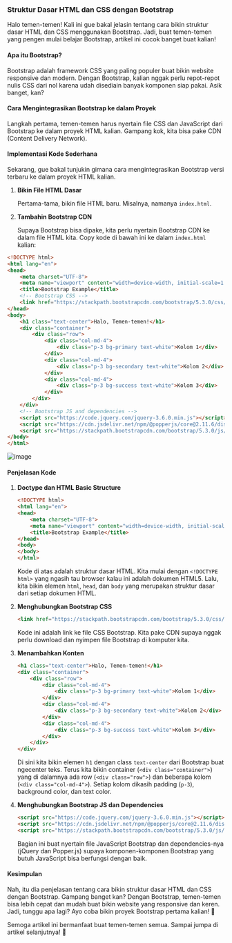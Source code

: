 ### Struktur Dasar HTML dan CSS dengan Bootstrap

Halo temen-temen! Kali ini gue bakal jelasin tentang cara bikin struktur dasar HTML dan CSS menggunakan Bootstrap. Jadi, buat temen-temen yang pengen mulai belajar Bootstrap, artikel ini cocok banget buat kalian!

#### Apa itu Bootstrap?
Bootstrap adalah framework CSS yang paling populer buat bikin website responsive dan modern. Dengan Bootstrap, kalian nggak perlu repot-repot nulis CSS dari nol karena udah disediain banyak komponen siap pakai. Asik banget, kan?

#### Cara Mengintegrasikan Bootstrap ke dalam Proyek
Langkah pertama, temen-temen harus nyertain file CSS dan JavaScript dari Bootstrap ke dalam proyek HTML kalian. Gampang kok, kita bisa pake CDN (Content Delivery Network).

#### Implementasi Kode Sederhana
Sekarang, gue bakal tunjukin gimana cara mengintegrasikan Bootstrap versi terbaru ke dalam proyek HTML kalian.

1. **Bikin File HTML Dasar**

   Pertama-tama, bikin file HTML baru. Misalnya, namanya `index.html`.

2. **Tambahin Bootstrap CDN**

   Supaya Bootstrap bisa dipake, kita perlu nyertain Bootstrap CDN ke dalam file HTML kita. Copy kode di bawah ini ke dalam `index.html` kalian:

```html
<!DOCTYPE html>
<html lang="en">
<head>
    <meta charset="UTF-8">
    <meta name="viewport" content="width=device-width, initial-scale=1.0">
    <title>Bootstrap Example</title>
    <!-- Bootstrap CSS -->
    <link href="https://stackpath.bootstrapcdn.com/bootstrap/5.3.0/css/bootstrap.min.css" rel="stylesheet">
</head>
<body>
    <h1 class="text-center">Halo, Temen-temen!</h1>
    <div class="container">
        <div class="row">
            <div class="col-md-4">
                <div class="p-3 bg-primary text-white">Kolom 1</div>
            </div>
            <div class="col-md-4">
                <div class="p-3 bg-secondary text-white">Kolom 2</div>
            </div>
            <div class="col-md-4">
                <div class="p-3 bg-success text-white">Kolom 3</div>
            </div>
        </div>
    </div>
    <!-- Bootstrap JS and dependencies -->
    <script src="https://code.jquery.com/jquery-3.6.0.min.js"></script>
    <script src="https://cdn.jsdelivr.net/npm/@popperjs/core@2.11.6/dist/umd/popper.min.js"></script>
    <script src="https://stackpath.bootstrapcdn.com/bootstrap/5.3.0/js/bootstrap.min.js"></script>
</body>
</html>
```

![image](https://github.com/user-attachments/assets/c31f8b26-f4aa-4c8a-a6b7-cbe8a6cc8e68)


#### Penjelasan Kode

1. **Doctype dan HTML Basic Structure**
   ```html
   <!DOCTYPE html>
   <html lang="en">
   <head>
       <meta charset="UTF-8">
       <meta name="viewport" content="width=device-width, initial-scale=1.0">
       <title>Bootstrap Example</title>
   </head>
   <body>
   </body>
   </html>
   ```
   Kode di atas adalah struktur dasar HTML. Kita mulai dengan `<!DOCTYPE html>` yang ngasih tau browser kalau ini adalah dokumen HTML5. Lalu, kita bikin elemen `html`, `head`, dan `body` yang merupakan struktur dasar dari setiap dokumen HTML.

2. **Menghubungkan Bootstrap CSS**
   ```html
   <link href="https://stackpath.bootstrapcdn.com/bootstrap/5.3.0/css/bootstrap.min.css" rel="stylesheet">
   ```
   Kode ini adalah link ke file CSS Bootstrap. Kita pake CDN supaya nggak perlu download dan nyimpen file Bootstrap di komputer kita.

3. **Menambahkan Konten**
   ```html
   <h1 class="text-center">Halo, Temen-temen!</h1>
   <div class="container">
       <div class="row">
           <div class="col-md-4">
               <div class="p-3 bg-primary text-white">Kolom 1</div>
           </div>
           <div class="col-md-4">
               <div class="p-3 bg-secondary text-white">Kolom 2</div>
           </div>
           <div class="col-md-4">
               <div class="p-3 bg-success text-white">Kolom 3</div>
           </div>
       </div>
   </div>
   ```
   Di sini kita bikin elemen `h1` dengan class `text-center` dari Bootstrap buat ngecenter teks. Terus kita bikin container (`<div class="container">`) yang di dalamnya ada row (`<div class="row">`) dan beberapa kolom (`<div class="col-md-4">`). Setiap kolom dikasih padding (`p-3`), background color, dan text color.

4. **Menghubungkan Bootstrap JS dan Dependencies**
   ```html
   <script src="https://code.jquery.com/jquery-3.6.0.min.js"></script>
   <script src="https://cdn.jsdelivr.net/npm/@popperjs/core@2.11.6/dist/umd/popper.min.js"></script>
   <script src="https://stackpath.bootstrapcdn.com/bootstrap/5.3.0/js/bootstrap.min.js"></script>
   ```
   Bagian ini buat nyertain file JavaScript Bootstrap dan dependencies-nya (jQuery dan Popper.js) supaya komponen-komponen Bootstrap yang butuh JavaScript bisa berfungsi dengan baik.

#### Kesimpulan
Nah, itu dia penjelasan tentang cara bikin struktur dasar HTML dan CSS dengan Bootstrap. Gampang banget kan? Dengan Bootstrap, temen-temen bisa lebih cepat dan mudah buat bikin website yang responsive dan keren. Jadi, tunggu apa lagi? Ayo coba bikin proyek Bootstrap pertama kalian! 🎉

Semoga artikel ini bermanfaat buat temen-temen semua. Sampai jumpa di artikel selanjutnya! 👋
